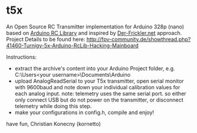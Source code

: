 t5x
===

An Open Source RC Transmitter implementation for Arduino 328p (nano) based on [Arduino RC Library](http://sourceforge.net/projects/arduinorclib/) and inspired by [Der-Frickler.net](http://der-frickler.net/technik/9xown#simu_tx) approach.
Project Details to be found here: http://fpv-community.de/showthread.php?41460-Turnigy-5x-Arduino-RcLib-Hacking-Mainboard

Instructions: 
- extract the archive's content into your Arduino Project folder, e.g. C:\Users\<your username>\Documents\Arduino 
- upload AnalogReadSerial to your T5x transmitter, open serial monitor with 9600baud and note down your individual calibration values for each analog input.
  note: telemetry uses the same serial port. so either only connect USB but do not power on the transmitter, or disconnect telemetry while doing this step.
- make your configurations in config.h, compile and enjoy!

have fun,
Christian Konecny (kornetto)


